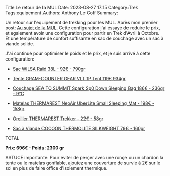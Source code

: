 Title:Le retour de la MUL
Date: 2023-08-27 17:15
Category:Trek
Tags:equipement
Authors: Anthony Le Goff
Summary:

Un retour sur l'equipement de trekking pour les MUL. Après mon premier post: [Au sujet de la MUL](https://legoffant.github.io/au-sujet-de-la-mul-marche-ultra-legere.html). Cette configuration j'ai éssayé de reduire le prix, et egalement avoir une configuration pour partir en Trek d'Avril à Octobre. Et une température de confort suffisante en sac de couchage avec un sac à viande solide.

J'ai continué pour optimiser le poids et le prix, et je suis arrivé à cette configuration:

* [Sac WILSA Raid 38L - 92€ - 790gr](https://www.rayonrando.com/sacs-a-dos-de-randonnee-35-45-l/1533-sac-a-dos-trail-running-raid-38-l.html)

* [Tente GRAM-COUNTER GEAR VLT 1P Tent 119€ 934gr](https://ultralightoutdoorgear.co.uk/vlt-1p-tent/)

* [Couchage SEA TO SUMMIT Spark Sp0 Down Sleeping Bag 186€ - 236gr - 9°C](https://ultralightoutdoorgear.co.uk/spark-sp0-down-sleeping-bag/)

* [Matelas THERMAREST NeoAir UberLite Small Sleeping Mat - 198€ - 158gr](https://ultralightoutdoorgear.co.uk/neoair-uberlite-small-sleeping-mat/)

* [Oreiller THERMAREST Trekker - 22€ - 58gr](https://ultralightoutdoorgear.co.uk/trekker-pillow-case/)

* [Sac à Viande COCOON THERMOLITE SILKWEIGHT 79€ - 160gr](https://www.auvieuxcampeur.fr/drap-thermolite-silkweight.html)

TOTAL

**Prix: 696€ - Poids: 2300 gr**

ASTUCE importante: Pour éviter de perçer avec une ronçe ou un chardon la tente ou le matelas gonflable, ajoutez une couverture de survie à 2€ sur le sol en plus de faire office d'isolement thermique.
